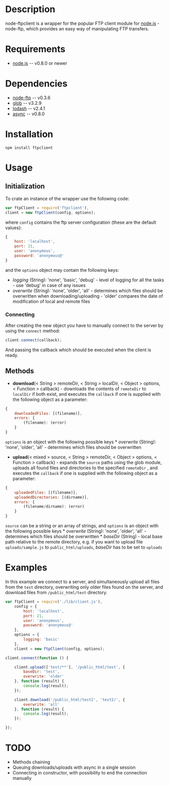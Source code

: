 # Description
node-ftpclient is a wrapper for the popular FTP client module for [node.js](http://nodejs.org/) - node-ftp, which
provides an easy way of manipulating FTP transfers.


# Requirements

* [node.js](http://nodejs.org/) -- v0.8.0 or newer


# Dependencies

* [node-ftp](https://github.com/mscdex/node-ftp) -- v0.3.6
* [glob](https://github.com/isaacs/node-glob) -- v3.2.9
* [lodash](https://github.com/lodash/lodash-node) -- v2.4.1
* [async](https://github.com/caolan/async) -- v0.8.0

# Installation

    npm install ftpclient

# Usage

## Initialization
To crate an instance of the wrapper use the following code:

```javascript
var ftpClient = require('ftpclient'),
client = new ftpClient(config, options);
```

where `config` contains the ftp server configuration (these are the default values):
```javascript
{
    host: 'localhost',
    port: 21,
    user: 'anonymous',
    password: 'anonymous@'
}
```

and the `options` object may contain the following keys:

* *logging* (String): 'none', 'basic', 'debug' - level of logging for all the tasks - use 'debug' in case of any issues
* *overwrite* (String): 'none', 'older', 'all' - determines which files should be overwritten when downloading/uploading - 'older' compares the date of modification of local and remote files

### Connecting
After creating the new object you have to manually connect to the server by using the `connect` method:
```javascript
client.connect(callback);
```
And passing the callback which should be executed when the client is ready.

## Methods
* **download**(< String > remoteDir, < String > localDir, < Object > options, < Function > callback) - downloads the contents
of `remoteDir` to `localDir` if both exist, and executes the `callback` if one is supplied with the following object as a parameter:
```javascript
{
    downloadedFiles: [(filename)],
    errors: {
        (filename): (error)
    }
}
```
`options` is an object with the following possible keys
    * *overwrite* (String): 'none', 'older', 'all' - determines which files should be overwritten

* **upload**(< mixed > source, < String > remoteDir, < Object > options, < Function > callback) - expands the `source` paths
using the glob module, uploads all found files and directories to the specified `remoteDir` , and executes the `callback`
if one is supplied with the following object as a parameter:
```javascript
{
    uploadedFiles: [(filename)],
    uploadedDirectories: [(dirname)],
    errors: {
        (filename/dirname): (error)
    }
}
```
`source` can be a string or an array of strings, and
`options` is an object with the following possible keys
    * *overwrite* (String): 'none', 'older', 'all' - determines which files should be overwritten
    * *baseDir* (String) - local base path relative to the remote directory, e.g. if you want to upload file
    `uploads/sample.js` to `public_html/uploads`, *baseDir* has to be set to `uploads`

# Examples
In this example we connect to a server, and simultaneously upload all files from the `test` directory, overwriting only
older files found on the server, and download files from `/public_html/test` directory.

```javascript
var ftpClient = require('./lib/client.js'),
    config = {
        host: 'localhost',
        port: 21,
        user: 'anonymous',
        password: 'anonymous@'
    },
    options = {
        logging: 'basic'
    },
    client = new ftpClient(config, options);

client.connect(function () {

    client.upload(['test/**'], '/public_html/test', {
        baseDir: 'test',
        overwrite: 'older'
    }, function (result) {
        console.log(result);
    });

    client.download('/public_html/test2', 'test2/', {
        overwrite: 'all'
    }, function (result) {
        console.log(result);
    });

});
```

TODO
====
* Methods chaining
* Queuing downloads/uploads with async in a single session
* Connecting in constructor, with possibility to end the connection manually
